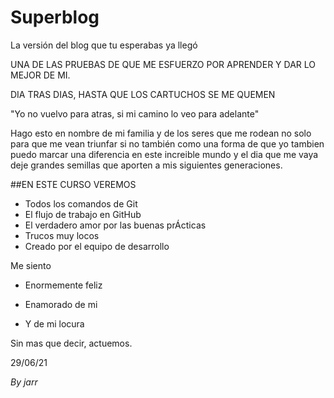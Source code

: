 # Superblog
La versión del blog que tu esperabas ya llegó

UNA DE LAS PRUEBAS DE QUE ME ESFUERZO POR APRENDER Y
DAR LO MEJOR DE MI.

DIA TRAS DIAS, HASTA QUE LOS CARTUCHOS SE ME QUEMEN

"Yo no vuelvo para atras, si mi camino lo veo para adelante"

Hago esto en nombre de mi familia y de los seres que me rodean no solo para que me vean triunfar si no también como una forma de que yo tambien puedo marcar una diferencia en este increible mundo y el dia que me vaya deje grandes semillas que aporten a mis siguientes generaciones.

##EN ESTE CURSO VEREMOS
* Todos los comandos de Git
* El flujo de trabajo en GitHub
* El verdadero amor por las buenas pr&Aacute;cticas
* Trucos muy locos
* Creado por el equipo de desarrollo

Me siento 

- Enormemente feliz

- Enamorado de mi

- Y de mi locura

Sin mas que decir, actuemos.

29/06/21

*By jarr*